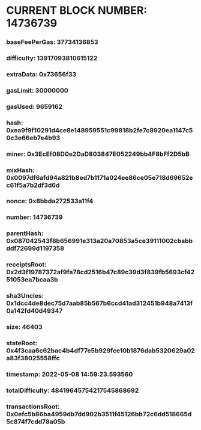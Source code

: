 # CURRENT BLOCK NUMBER: 14736739

### baseFeePerGas: 37734136853
### difficulty: 13917093810615122
### extraData: 0x73656f33
### gasLimit: 30000000
### gasUsed: 9659162
### hash: 0xea9f9f10291d4ce8e148959551c99818b2fe7c8920ea1147c50c3e66eb7e4b93
### miner: 0x3EcEf08D0e2DaD803847E052249bb4F8bFf2D5bB
### mixHash: 0x0097df6afd94a821b8ed7b1171a024ee86ce05e718d69652ec61f5a7b2df3d6d
### nonce: 0x8bbda272533a11f4
### number: 14736739
### parentHash: 0x087042543f8b656991e313a20a70853a5ce39111002cbabbddf72699d1197358
### receiptsRoot: 0x2d3f19787372af9fa78cd2516b47c89c39d3f839fb5693cf4251053ea7bcaa3b
### sha3Uncles: 0x1dcc4de8dec75d7aab85b567b6ccd41ad312451b948a7413f0a142fd40d49347
### size: 46403
### stateRoot: 0x4f3caa6c62bac4b4df77e5b929fce10b1876dab5320629a02a83f38025558ffc
### timestamp: 2022-05-08 14:59:23.593560
### totalDifficulty: 48419645754217545868692
### transactionsRoot: 0x0efc5b86ba4959db7dd902b3511f45126bb72c6dd518665d5c874f7cdd78a05b
